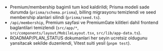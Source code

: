 - Premium/membership bagimli tum kod kaldirildi; Prisma modeli sade durumda (`prisma/schema.prisma`), billing migrasyonu temizlendi ve seed membership alanlari silindi (`prisma/seed.ts`).
- `/api/membership`, Premium sayfasi ve PremiumGate kilitleri dahil frontend baglantilari temizlendi (`src/app/*`, `src/components/layout/MobileLayout.tsx`, `src/lib/app-data.ts`).
- ROADMAP/PLAN_STATUS dokumanlari her seyin ucretsiz oldugunu yansitacak sekilde duzenlendi, Vitest suiti yesil (`pnpm test`).
